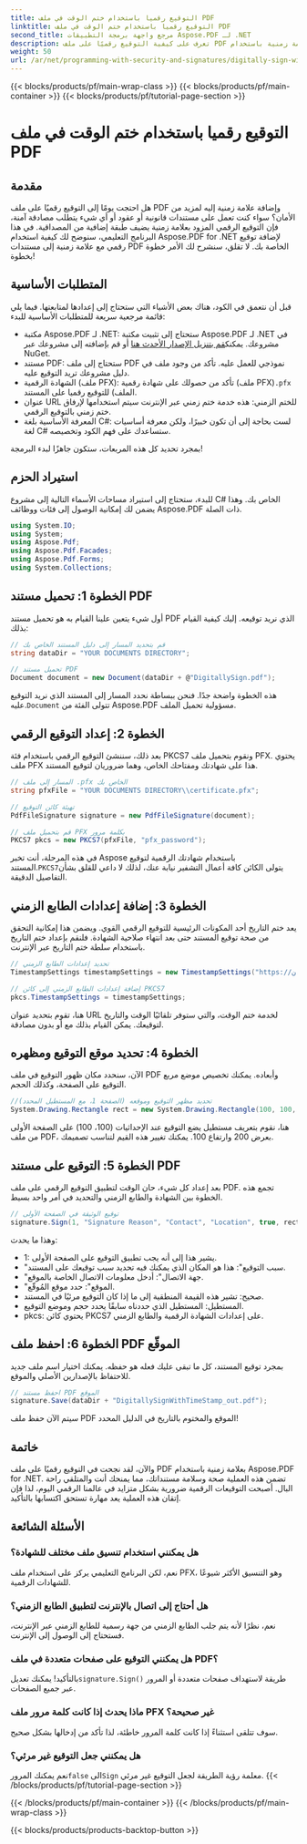 ```yaml
---
title: التوقيع رقميا باستخدام ختم الوقت في ملف PDF
linktitle: التوقيع رقميا باستخدام ختم الوقت في ملف PDF
second_title: مرجع واجهة برمجة التطبيقات Aspose.PDF لـ .NET
description: تعرف على كيفية التوقيع رقميًا على ملف PDF باستخدام علامة زمنية باستخدام Aspose.PDF لـ .NET. يغطي هذا الدليل التفصيلي المتطلبات الأساسية وإعداد الشهادة وعلامة الوقت والمزيد.
weight: 50
url: /ar/net/programming-with-security-and-signatures/digitally-sign-with-time-stamp/
---
```


{{< blocks/products/pf/main-wrap-class >}}
{{< blocks/products/pf/main-container >}}
{{< blocks/products/pf/tutorial-page-section >}}

# التوقيع رقميا باستخدام ختم الوقت في ملف PDF

## مقدمة

هل احتجت يومًا إلى التوقيع رقميًا على ملف PDF وإضافة علامة زمنية إليه لمزيد من الأمان؟ سواء كنت تعمل على مستندات قانونية أو عقود أو أي شيء يتطلب مصادقة آمنة، فإن التوقيع الرقمي المزود بعلامة زمنية يضيف طبقة إضافية من المصداقية. في هذا البرنامج التعليمي، سنوضح لك كيفية استخدام Aspose.PDF for .NET لإضافة توقيع رقمي مع علامة زمنية إلى مستندات PDF الخاصة بك. لا تقلق، سنشرح لك الأمر خطوة بخطوة!

## المتطلبات الأساسية

قبل أن نتعمق في الكود، هناك بعض الأشياء التي ستحتاج إلى إعدادها لمتابعتها. فيما يلي قائمة مرجعية سريعة للمتطلبات الأساسية للبدء:

-  مكتبة Aspose.PDF لـ .NET: ستحتاج إلى تثبيت مكتبة Aspose.PDF لـ .NET في مشروعك. يمكنك[قم بتنزيل الإصدار الأحدث هنا](https://releases.aspose.com/pdf/net/) أو قم بإضافته إلى مشروعك عبر NuGet.
- مستند PDF: ستحتاج إلى ملف PDF نموذجي للعمل عليه. تأكد من وجود ملف في دليل مشروعك تريد التوقيع عليه.
-  الشهادة الرقمية (ملف PFX): تأكد من حصولك على شهادة رقمية (ملف PFX)`.pfx` الملف) للتوقيع رقميا على المستند.
- عنوان URL للختم الزمني: هذه خدمة ختم زمني عبر الإنترنت سيتم استخدامها لإرفاق ختم زمني بالتوقيع الرقمي. 
- المعرفة الأساسية بلغة C#: لست بحاجة إلى أن تكون خبيرًا، ولكن معرفة أساسيات لغة C# ستساعدك على فهم الكود وتخصيصه.

بمجرد تحديد كل هذه المربعات، ستكون جاهزًا لبدء البرمجة!

## استيراد الحزم

للبدء، ستحتاج إلى استيراد مساحات الأسماء التالية إلى مشروع C# الخاص بك. وهذا يضمن لك إمكانية الوصول إلى فئات ووظائف Aspose.PDF ذات الصلة.

```csharp
using System.IO;
using System;
using Aspose.Pdf;
using Aspose.Pdf.Facades;
using Aspose.Pdf.Forms;
using System.Collections;
```

## الخطوة 1: تحميل مستند PDF

أول شيء يتعين علينا القيام به هو تحميل مستند PDF الذي نريد توقيعه. إليك كيفية القيام بذلك:

```csharp
// قم بتحديد المسار إلى دليل المستند الخاص بك
string dataDir = "YOUR DOCUMENTS DIRECTORY";

// تحميل مستند PDF
Document document = new Document(dataDir + @"DigitallySign.pdf");
```

 هذه الخطوة واضحة جدًا. فنحن ببساطة نحدد المسار إلى المستند الذي نريد التوقيع عليه.`Document` تتولى الفئة من Aspose.PDF مسؤولية تحميل الملف.

## الخطوة 2: إعداد التوقيع الرقمي

بعد ذلك، سننشئ التوقيع الرقمي باستخدام فئة PKCS7 ونقوم بتحميل ملف PFX. يحتوي ملف PFX هذا على شهادتك ومفتاحك الخاص، وهما ضروريان لتوقيع المستند.

```csharp
// المسار إلى ملف .pfx الخاص بك
string pfxFile = "YOUR DOCUMENTS DIRECTORY\\certificate.pfx";

// تهيئة كائن التوقيع
PdfFileSignature signature = new PdfFileSignature(document);

// قم بتحميل ملف PFX بكلمة مرور
PKCS7 pkcs = new PKCS7(pfxFile, "pfx_password");
```

 في هذه المرحلة، أنت تخبر Aspose باستخدام شهادتك الرقمية لتوقيع المستند.`PKCS7`يتولى الكائن كافة أعمال التشفير نيابة عنك، لذلك لا داعي للقلق بشأن التفاصيل الدقيقة.

## الخطوة 3: إضافة إعدادات الطابع الزمني

يعد ختم التاريخ أحد المكونات الرئيسية للتوقيع الرقمي القوي. ويضمن هذا إمكانية التحقق من صحة توقيع المستند حتى بعد انتهاء صلاحية الشهادة. فلنقم بإعداد ختم التاريخ باستخدام سلطة ختم التاريخ عبر الإنترنت.

```csharp
// تحديد إعدادات الطابع الزمني
TimestampSettings timestampSettings = new TimestampSettings("https://عنوان URL الخاص بك، "المستخدم: كلمة المرور");

// إضافة إعدادات الطابع الزمني إلى كائن PKCS7
pkcs.TimestampSettings = timestampSettings;
```

هنا، تقوم بتحديد عنوان URL لخدمة ختم الوقت، والتي ستوفر تلقائيًا الوقت والتاريخ لتوقيعك. يمكن القيام بذلك مع أو بدون مصادقة.

## الخطوة 4: تحديد موقع التوقيع ومظهره

الآن، سنحدد مكان ظهور التوقيع في ملف PDF وأبعاده. يمكنك تخصيص موضع مربع التوقيع على الصفحة، وكذلك الحجم.

```csharp
//تحديد مظهر التوقيع وموقعه (الصفحة 1، مع المستطيل المحدد)
System.Drawing.Rectangle rect = new System.Drawing.Rectangle(100, 100, 200, 100);
```

هنا، نقوم بتعريف مستطيل يضع التوقيع عند الإحداثيات (100، 100) على الصفحة الأولى من ملف PDF، بعرض 200 وارتفاع 100. يمكنك تغيير هذه القيم لتناسب تصميمك.

## الخطوة 5: التوقيع على مستند PDF

بعد إعداد كل شيء، حان الوقت لتطبيق التوقيع الرقمي على ملف PDF. تجمع هذه الخطوة بين الشهادة والطابع الزمني والتحديد في أمر واحد بسيط.

```csharp
// توقيع الوثيقة في الصفحة الأولى
signature.Sign(1, "Signature Reason", "Contact", "Location", true, rect, pkcs);
```

وهذا ما يحدث:
- 1: يشير هذا إلى أنه يجب تطبيق التوقيع على الصفحة الأولى.
- "سبب التوقيع": هذا هو المكان الذي يمكنك فيه تحديد سبب توقيعك على المستند.
- "جهة الاتصال": أدخل معلومات الاتصال الخاصة بالموقع.
- "الموقع": حدد موقع المُوقّع.
- صحيح: تشير هذه القيمة المنطقية إلى ما إذا كان التوقيع مرئيًا في المستند.
- المستطيل: المستطيل الذي حددناه سابقًا يحدد حجم وموضع التوقيع.
- pkcs: يحتوي كائن PKCS7 على إعدادات الشهادة الرقمية والطابع الزمني.

## الخطوة 6: احفظ ملف PDF الموقّع

بمجرد توقيع المستند، كل ما تبقى عليك فعله هو حفظه. يمكنك اختيار اسم ملف جديد للاحتفاظ بالإصدارين الأصلي والموقع.

```csharp
// احفظ مستند PDF الموقع
signature.Save(dataDir + "DigitallySignWithTimeStamp_out.pdf");
```

سيتم الآن حفظ ملف PDF الموقع والمختوم بالتاريخ في الدليل المحدد!

## خاتمة

والآن، لقد نجحت في التوقيع رقميًا على ملف PDF بعلامة زمنية باستخدام Aspose.PDF for .NET. تضمن هذه العملية صحة وسلامة مستنداتك، مما يمنحك أنت والمتلقي راحة البال. أصبحت التوقيعات الرقمية ضرورية بشكل متزايد في عالمنا الرقمي اليوم، لذا فإن إتقان هذه العملية يعد مهارة تستحق اكتسابها بالتأكيد.

## الأسئلة الشائعة

### هل يمكنني استخدام تنسيق ملف مختلف للشهادة؟  
نعم، لكن البرنامج التعليمي يركز على استخدام ملف PFX، وهو التنسيق الأكثر شيوعًا للشهادات الرقمية.

### هل أحتاج إلى اتصال بالإنترنت لتطبيق الطابع الزمني؟  
نعم، نظرًا لأنه يتم جلب الطابع الزمني من جهة رسمية للطابع الزمني عبر الإنترنت، فستحتاج إلى الوصول إلى الإنترنت.

### هل يمكنني التوقيع على صفحات متعددة في ملف PDF؟  
 بالتأكيد! يمكنك تعديل`signature.Sign()` طريقة لاستهداف صفحات متعددة أو المرور عبر جميع الصفحات.

### ماذا يحدث إذا كانت كلمة مرور ملف PFX غير صحيحة؟  
سوف تتلقى استثناءً إذا كانت كلمة المرور خاطئة، لذا تأكد من إدخالها بشكل صحيح.

### هل يمكنني جعل التوقيع غير مرئي؟  
 نعم يمكنك المرور`false` الى`Sign` معلمة رؤية الطريقة لجعل التوقيع غير مرئي.
{{< /blocks/products/pf/tutorial-page-section >}}

{{< /blocks/products/pf/main-container >}}
{{< /blocks/products/pf/main-wrap-class >}}

{{< blocks/products/products-backtop-button >}}
